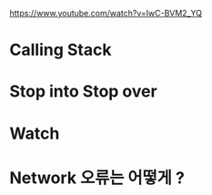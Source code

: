 https://www.youtube.com/watch?v=IwC-BVM2_YQ


# Calling Stack


# Stop into Stop over

# Watch 


# Network 오류는 어떻게 ?